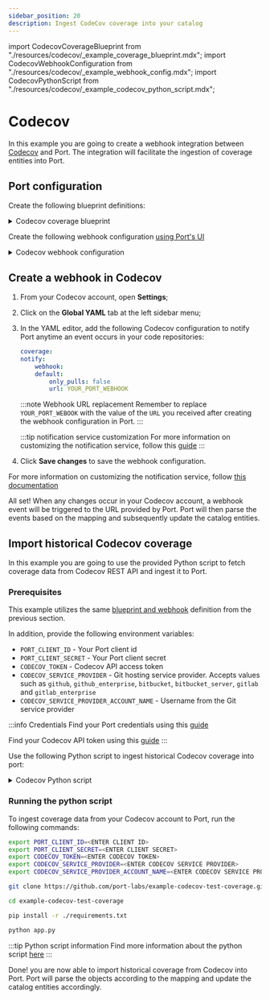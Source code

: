 ```yaml
---
sidebar_position: 20
description: Ingest CodeCov coverage into your catalog
---
```


import CodecovCoverageBlueprint from "./resources/codecov/\_example_coverage_blueprint.mdx";
import CodecovWebhookConfiguration from "./resources/codecov/\_example_webhook_config.mdx";
import CodecovPythonScript from "./resources/codecov/\_example_codecov_python_script.mdx";

# Codecov

In this example you are going to create a webhook integration between [Codecov](https://docs.codecov.com/docs/quick-start) and Port. The integration will facilitate the ingestion of coverage entities into Port.

## Port configuration

Create the following blueprint definitions:

<details>
<summary>Codecov coverage blueprint</summary>

<CodecovCoverageBlueprint/>

</details>

Create the following webhook configuration [using Port's UI](/build-your-software-catalog/sync-data-to-catalog/webhook/?operation=ui#configuring-webhook-endpoints)

<details>
<summary>Codecov webhook configuration</summary>

1. **Basic details** tab - fill the following details:
   1. Title : `Codecov Mapper`;
   2. Identifier : `codecov_mapper`;
   3. Description : `A webhook configuration to map Codecov coverage to Port`;
   4. Icon : `Git`;
2. **Integration configuration** tab - fill the following JQ mapping:

   <CodecovWebhookConfiguration/>
    :::note Webhook URL
    Take note of, and copy the Webhook URL that is provided in this tab
    :::

3. Click **Save** at the bottom of the page.

</details>

## Create a webhook in Codecov
1. From your Codecov account, open **Settings**;
2. Click on the **Global YAML** tab at the left sidebar menu;
3. In the YAML editor, add the following Codecov configuration to notify Port anytime an event occurs in your code repositories:

    ```yaml
    coverage:
    notify:
        webhook:
        default:
            only_pulls: false
            url: YOUR_PORT_WEBHOOK
    ```
    :::note Webhook URL replacement
    Remember to replace `YOUR_PORT_WEBOOK` with the value of the `URL` you received after creating the webhook configuration in Port.
    :::

    :::tip notification service customization
    For more information on customizing the notification service, follow this [guide](https://docs.codecov.com/docs/notifications#standard-notification-fields)
    :::

3. Click **Save changes** to save the webhook configuration.

For more information on customizing the notification service, follow [this documentation](https://docs.codecov.com/docs/notifications#standard-notification-fields)

All set! When any changes occur in your Codecov account, a webhook event will be triggered to the URL provided by Port. Port will then parse the events based on the mapping and subsequently update the catalog entities.

## Import historical Codecov coverage

In this example you are going to use the provided Python script to fetch coverage data from Codecov REST API and ingest it to Port.

### Prerequisites

This example utilizes the same [blueprint and webhook](#port-configuration) definition from the previous section.

In addition, provide the following environment variables:

- `PORT_CLIENT_ID` - Your Port client id
- `PORT_CLIENT_SECRET` - Your Port client secret
- `CODECOV_TOKEN` - Codecov API access token
- `CODECOV_SERVICE_PROVIDER` - Git hosting service provider. Accepts values such as `github`, `github_enterprise`, `bitbucket`, `bitbucket_server`, `gitlab` and `gitlab_enterprise`
- `CODECOV_SERVICE_PROVIDER_ACCOUNT_NAME` - Username from the Git service provider

:::info Credentials
Find your Port credentials using this [guide](https://docs.getport.io/build-your-software-catalog/sync-data-to-catalog/api/#find-your-port-credentials)

Find your Codecov API token using this [guide](https://docs.codecov.com/reference/overview)
:::

Use the following Python script to ingest historical Codecov coverage into port:

<details>
<summary>Codecov Python script</summary>

<CodecovPythonScript/>

</details>

### Running the python script

To ingest coverage data from your Codecov account to Port, run the following commands:

```bash
export PORT_CLIENT_ID=<ENTER CLIENT ID>
export PORT_CLIENT_SECRET=<ENTER CLIENT SECRET>
export CODECOV_TOKEN=<ENTER CODECOV TOKEN>
export CODECOV_SERVICE_PROVIDER=<ENTER CODECOV SERVICE PROVIDER>
export CODECOV_SERVICE_PROVIDER_ACCOUNT_NAME=<ENTER CODECOV SERVICE PROVIDER ACCOUNT NAME>

git clone https://github.com/port-labs/example-codecov-test-coverage.git

cd example-codecov-test-coverage

pip install -r ./requirements.txt

python app.py
```

:::tip Python script information
Find more information about the python script [here](https://github.com/port-labs/example-codecov-test-coverage)
:::

Done! you are now able to import historical coverage from Codecov into Port. Port will parse the objects according to the mapping and update the catalog entities accordingly.
